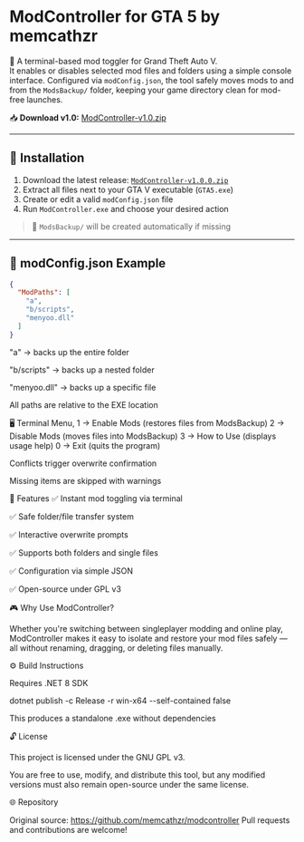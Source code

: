 # ModController for GTA 5 by memcathzr

🔧 A terminal-based mod toggler for Grand Theft Auto V.  
It enables or disables selected mod files and folders using a simple console interface. Configured via `modConfig.json`, the tool safely moves mods to and from the `ModsBackup/` folder, keeping your game directory clean for mod-free launches.

📥 **Download v1.0:** [ModController-v1.0.zip]([https://github.com/memcathzr/modcontroller/releases/tag/v1.0.0](https://github.com/memcathzr/ModController-for-GTA-5-by-memcathzr/releases/download/v1.0/ModController.for.GTA-5-by.memcathzr.v1.0.zip))

---

## 🧩 Installation

1. Download the latest release: [`ModController-v1.0.0.zip`](https://github.com/memcathzr/modcontroller/releases/latest)
2. Extract all files next to your GTA V executable (`GTA5.exe`)
3. Create or edit a valid `modConfig.json` file
4. Run `ModController.exe` and choose your desired action

> 🔸 `ModsBackup/` will be created automatically if missing





---

## 📝 modConfig.json Example

```json
{
  "ModPaths": [
    "a",
    "b/scripts",
    "menyoo.dll"
  ]
}
```

"a" → backs up the entire folder

"b/scripts" → backs up a nested folder

"menyoo.dll" → backs up a specific file

All paths are relative to the EXE location

🖥️ Terminal Menu,
1 → Enable Mods     (restores files from ModsBackup)
2 → Disable Mods    (moves files into ModsBackup)
3 → How to Use      (displays usage help)
0 → Exit            (quits the program)

Conflicts trigger overwrite confirmation

Missing items are skipped with warnings

🌟 Features
✅ Instant mod toggling via terminal

✅ Safe folder/file transfer system

✅ Interactive overwrite prompts

✅ Supports both folders and single files

✅ Configuration via simple JSON

✅ Open-source under GPL v3

🎮 Why Use ModController?

Whether you're switching between singleplayer modding and online play, ModController makes it easy to isolate and restore your mod files safely — all without renaming, dragging, or deleting files manually.

⚙️ Build Instructions

Requires .NET 8 SDK

dotnet publish -c Release -r win-x64 --self-contained false

This produces a standalone .exe without dependencies

🔓 License

This project is licensed under the GNU GPL v3.

You are free to use, modify, and distribute this tool, but any modified versions must also remain open-source under the same license.

🌐 Repository

Original source: https://github.com/memcathzr/modcontroller Pull requests and contributions are welcome!




